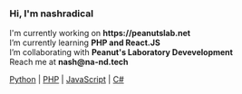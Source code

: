<div>
  <h3>Hi, I'm nashradical</h2>
  
  <p>
    I'm currently working on <strong>https://peanutslab.net</strong><br>
    I’m currently learning <strong>PHP and React.JS</strong><br>
    I’m collaborating with <strong>Peanut's Laboratory Devevelopment</strong><br>
    Reach me at <strong>nash@na-nd.tech</strong><br>
  </p>
  
  <div>
    <a href="https://www.php.net/">Python</a> |
    <a href="https://www.python.org/">PHP</a> |
    <a href="https://developer.mozilla.org/en-US/docs/Web/javascript">JavaScript</a> |
    <a href="https://docs.microsoft.com/en-us/dotnet/csharp/">C#</a>
  </div>
</div>
